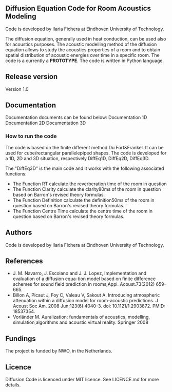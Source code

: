 ## Diffusion Equation Code for Room Acoustics Modeling
Code is developed by Ilaria Fichera at Eindhoven University of Technology.

The diffusion equation, generally used in heat conduction, can be used also for acoustics purposes.
The acoustic modelling method of the diffusion equation allows to study the acoustics properties of a room and to obtain spatial distribution of acoustic energies over time in a specific room.
The code is a currently a **PROTOTYPE**. The code is written in Python language.

## Release version
Version 1.0

## Documentation
Documentation documents can be found below:
Documentation 1D
Documentation 2D
Documentation 3D

### How to run the code
The code is based on the finite different method Du Fort&Frankel.
It can be used for cube/rectangular parallelepiped shapes.
The code is developed for a 1D, 2D and 3D situation, respectively DiffEq1D, DiffEq2D, DiffEq3D.

The "DiffEq3D" is the main code and it works with the following associated functions:
+ The Function RT calculate the reverberation time of the room in question
+ The Function Clarity calculate the clarity80ms of the room in question based on Barron's revised theory formulas.
+ The Function Definition calculate the definition50ms of the room in question based on Barron's revised theory formulas.
+ The Function Centre Time calculate the centre time of the room in question based on Barron's revised theory formulas.

## Authors
Code is developed by Ilaria Fichera at Eindhoven University of Technology.

## References
+ J. M. Navarro, J. Escolano and J. J. Lopez, Implementation and evaluation of a diffusion equa-tion model based on finite difference schemes for sound field prediction in rooms,Appl. Acoust.73(2012) 659–665.
+ Billon A, Picaut J, Foy C, Valeau V, Sakout A. Introducing atmospheric attenuation within a diffusion model for room-acoustic predictions. J Acoust Soc Am. 2008 Jun;123(6):4040-3. doi: 10.1121/1.2903872. PMID: 18537354.
+ Vorländer M. Auralization: fundamentals of acoustics, modelling, simulation,algorithms and acoustic virtual reality. Springer 2008

## Fundings
The project is funded by NWO, in the Netherlands.

## Licence
Diffusion Code is licenced under MIT licence. See LICENCE.md for more details.
